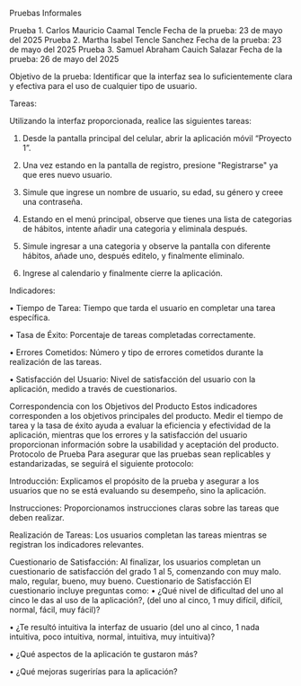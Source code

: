 Pruebas Informales 


Prueba 1. Carlos Mauricio Caamal Tencle			Fecha de la prueba: 23 de mayo del 2025
Prueba 2. Martha Isabel Tencle Sanchez			Fecha de la prueba: 23 de mayo del 2025
Prueba 3. Samuel Abraham Cauich Salazar			Fecha de la prueba: 26 de mayo del 2025
	 
Objetivo de la prueba: Identificar que la interfaz sea lo suficientemente clara y efectiva para el uso de cualquier tipo de usuario.

Tareas:

Utilizando la interfaz proporcionada, realice las siguientes tareas: 

1. Desde la pantalla principal del celular, abrir la aplicación móvil “Proyecto 1”. 

2. Una vez estando en la pantalla de registro, presione "Registrarse" ya que eres nuevo usuario.

3. Simule que ingrese un nombre de usuario, su edad, su género y creee una contraseña.

4. Estando en el menú principal, observe que tienes una lista de categorias de hábitos, intente añadir una categoria y eliminala después.

5. Simule ingresar a una categoria y observe la pantalla con diferente hábitos, añade uno, después editelo, y finalmente eliminalo.

6. Ingrese al calendario y finalmente cierre la aplicación.

Indicadores:

• Tiempo de Tarea: Tiempo que tarda el usuario en completar una tarea específica.

• Tasa de Éxito: Porcentaje de tareas completadas correctamente.

• Errores Cometidos: Número y tipo de errores cometidos durante la realización de las tareas.

• Satisfacción del Usuario: Nivel de satisfacción del usuario con la aplicación, medido a través de cuestionarios.

Correspondencia con los Objetivos del Producto Estos indicadores corresponden a los objetivos principales del producto. Medir el tiempo de tarea y la tasa de éxito ayuda a evaluar la eficiencia y efectividad de la aplicación, mientras que los errores y la satisfacción del usuario proporcionan información sobre la usabilidad y aceptación del producto. Protocolo de Prueba Para asegurar que las pruebas sean replicables y estandarizadas, se seguirá el siguiente protocolo:

Introducción: Explicamos el propósito de la prueba y asegurar a los usuarios que no se está evaluando su desempeño, sino la aplicación.

Instrucciones: Proporcionamos instrucciones claras sobre las tareas que deben realizar.

Realización de Tareas: Los usuarios completan las tareas mientras se registran los indicadores relevantes.

Cuestionario de Satisfacción: Al finalizar, los usuarios completan un cuestionario de satisfacción del grado 1 al 5, comenzando con muy malo. malo, regular, bueno, muy bueno. Cuestionario de Satisfacción El cuestionario incluye preguntas como:
• ¿Qué nivel de dificultad del uno al cinco le das al uso de la aplicación?, (del uno al cinco, 1 muy difícil, difícil, normal, fácil, muy fácil)?

• ¿Te resultó intuitiva la interfaz de usuario (del uno al cinco, 1 nada intuitiva, poco intuitiva, normal, intuitiva, muy intuitiva)?

• ¿Qué aspectos de la aplicación te gustaron más?

• ¿Qué mejoras sugerirías para la aplicación?
